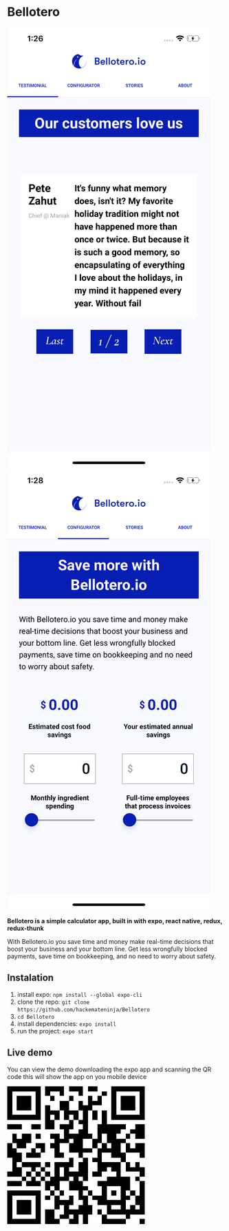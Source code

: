 # Bellotero

![testimonial](./assets/testimonial.png)
![calculator](./assets/calculator.png)

**Bellotero is a simple calculator app, built in with expo, react native, redux, redux-thunk**

With Bellotero.io you save time and money make real-time decisions that boost your business and your bottom line. Get less wrongfully blocked payments, save time on bookkeeping, and no need to worry about safety.

## Instalation
1. install expo: `npm install --global expo-cli`
2. clone the repo: `git clone https://github.com/hackemateninja/Bellotero`
3. `cd Bellotero`
4. install dependencies: `expo install`
5. run the project: `expo start`

## Live demo

You can view the demo downloading the expo app and scanning the QR code
this will show the app on you mobile device

![QR](./assets/qr.png)

